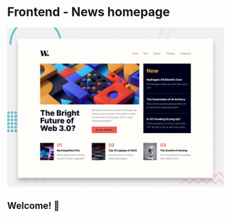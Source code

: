 # Frontend - News homepage

![Design preview for the News homepage coding challenge](./design/desktop-preview.jpg)

## Welcome! 👋
